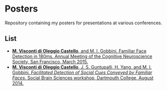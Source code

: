 # Posters
Repository containing my posters for presentations at various conferences.

## List

- [**M. Visconti di Oleggio Castello**, and M. I. Gobbini. Familiar Face Detection in 180ms. Annual Meeting of the Cognitive Neuroscience Society, San Francisco, March 2015.](2015CNS.pdf)
- [**M. Visconti di Oleggio Castello**, J. S. Guntupalli, H. Yang, and M. I. Gobbini. *Facilitated Detection of Social Cues Conveyed by Familiar Faces*. Social Brain Sciences workshop, Dartmouth College, August 2014.](2014SBS_Dartmouth.pdf)

